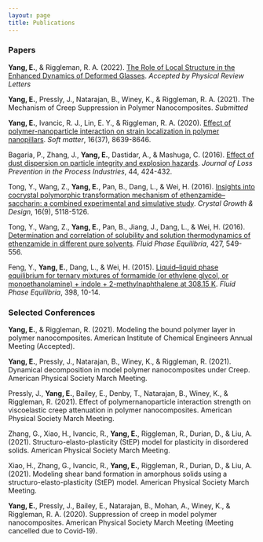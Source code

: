 ```yaml
---
layout: page
title: Publications
---
```



### Papers

**Yang, E.**, & Riggleman, R. A. (2022). [The Role of Local Structure in the Enhanced Dynamics of Deformed Glasses](https://arxiv.org/abs/2108.06016). *Accepted by Physical Review Letters*

**Yang, E.**, Pressly, J., Natarajan, B., Winey, K., & Riggleman, R. A. (2021). The Mechanism of Creep Suppression in Polymer Nanocomposites. *Submitted*

**Yang, E.**, Ivancic, R. J., Lin, E. Y., & Riggleman, R. A. (2020). [Effect of polymer-nanoparticle interaction on strain localization in polymer nanopillars](https://pubs.rsc.org/en/content/articlelanding/2020/sm/d0sm00991a). *Soft matter*, 16(37), 8639-8646.

Bagaria, P., Zhang, J., **Yang, E.**, Dastidar, A., & Mashuga, C. (2016). [Effect of dust dispersion on particle integrity and explosion hazards](https://www.sciencedirect.com/science/article/pii/S0950423016303230?casa_token=mrTsVv5MEcQAAAAA:ZrtYdfVLPMx_KHXWTdjIiitRm3PqFfl7TIoX81FDP3I4u-Nx4lZOhN74Bgu3KjD72XKziaXF). *Journal of Loss Prevention in the Process Industries*, 44, 424-432.

Tong, Y., Wang, Z., **Yang, E.**, Pan, B., Dang, L., & Wei, H. (2016). [Insights into cocrystal polymorphic transformation mechanism of ethenzamide–saccharin: a combined experimental and simulative study](https://pubs.acs.org/doi/abs/10.1021/acs.cgd.6b00688?casa_token=oBQaPEy9ZpwAAAAA:lbfgppZhliRRetdysL1_RUP6g5r-RGcpdTMg8yTG7jAaXv655Yy2_okSTajt5NQmTklgGPtK7U38-w). *Crystal Growth & Design*, 16(9), 5118-5126.

Tong, Y., Wang, Z., **Yang, E.**, Pan, B., Jiang, J., Dang, L., & Wei, H. (2016). [Determination and correlation of solubility and solution thermodynamics of ethenzamide in different pure solvents](https://www.sciencedirect.com/science/article/pii/S0378381216303934?casa_token=8_aJp21VYcAAAAAA:9v726i5n2VsKSbWhs_FxcggvmfUTl4H2HxtFCgrKgxINHbzrvVfc713FAnGrwRUQzotAVrjn). *Fluid Phase Equilibria*, 427, 549-556.

Feng, Y., **Yang, E.**, Dang, L., & Wei, H. (2015). [Liquid–liquid phase equilibrium for ternary mixtures of formamide (or
ethylene glycol, or monoethanolamine) + indole + 2-methylnaphthalene at 308.15 K](https://www.sciencedirect.com/science/article/pii/S0378381215001922?casa_token=kBvbETQKG4QAAAAA:7F5g5K1SXTXerouMR1YEO8JlF85e2hv0fxrn19sZShIBMiANC1bKVCLeBOzBYyt3qcVRc4-x). *Fluid Phase Equilibria*, 398, 10-14.


### Selected Conferences 

**Yang, E.**, & Riggleman, R. (2021). Modeling the bound polymer layer in polymer nanocomposites. American Institute of Chemical Engineers Annual Meeting (Accepted).

**Yang, E.**, Pressly, J., Natarajan, B., Winey, K., & Riggleman, R. (2021). Dynamical decomposition in model polymer nanocomposites under Creep. American Physical Society March Meeting.

Pressly, J., **Yang, E.**, Bailey, E., Denby, T., Natarajan, B., Winey, K., & Riggleman, R. (2021). Effect of polymernanoparticle interaction strength on viscoelastic creep attenuation in polymer nanocomposites. American Physical Society March Meeting.

Zhang, G., Xiao, H., Ivancic, R., **Yang, E.**, Riggleman, R., Durian, D., & Liu, A. (2021). Structuro-elasto-plasticity (StEP) model for plasticity in disordered solids. American Physical Society March Meeting.

Xiao, H., Zhang, G., Ivancic, R., **Yang, E.**, Riggleman, R., Durian, D., & Liu, A. (2021). Modeling shear band formation in amorphous solids using a structuro-elasto-plasticity (StEP) model. American Physical Society March Meeting.

**Yang, E.**, Pressly, J., Bailey, E., Natarajan, B., Mohan, A., Winey, K., & Riggleman, R. A. (2020). Suppression of creep in model polymer nanocomposites. American Physical Society March Meeting (Meeting cancelled due to Covid-19).
